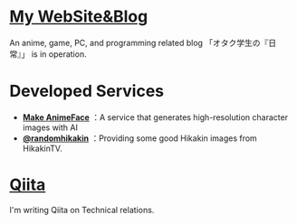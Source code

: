 # [My WebSite&Blog](https://0115765.com/)
An anime, game, PC, and programming related blog 「オタク学生の『日常』」 is in operation.
# Developed Services
- **[Make AnimeFace](https://ai.0115765.com/makeface/)** ：A service that generates high-resolution character images with AI
- **[@randomhikakin](https://twitter.com/randomhikakin)** ：Providing some good Hikakin images from HikakinTV.

# [Qiita](https://qiita.com/tomox0115/)
I'm writing Qiita on Technical relations.
